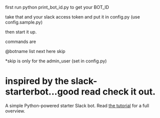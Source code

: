 first run python print_bot_id.py to get your BOT_ID

take that and your slack access token and put it in config.py (use config.sample.py)

then start it up.

commands are 

@botname list next here skip

*skip is only for the admin_user (set in config.py)



# inspired by the slack-starterbot...good read check it out.

A simple Python-powered starter Slack bot. Read 
[the tutorial](https://www.fullstackpython.com/blog/build-first-slack-bot-python.html) 
for a full overview.
